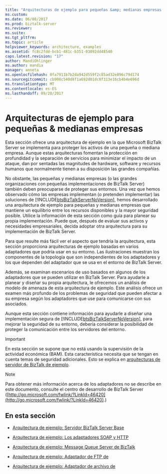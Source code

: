 ```yaml
---
title: "Arquitecturas de ejemplo para pequeñas &amp; medianas empresas | Documentos de Microsoft"
ms.custom: 
ms.date: 06/08/2017
ms.prod: biztalk-server
ms.reviewer: 
ms.suite: 
ms.tgt_pltfrm: 
ms.topic: article
helpviewer_keywords: architecture, examples
ms.assetid: fc8c2fdd-bcb1-481c-b351-03092dd48540
caps.latest.revision: "17"
author: MandiOhlinger
ms.author: mandia
manager: anneta
ms.openlocfilehash: 0fa7911b7b2da942d559f2c85ad32e896c79d174
ms.sourcegitcommit: cb908c540d8f1a692d01dc8f313e16cb4b4e696d
ms.translationtype: MT
ms.contentlocale: es-ES
ms.lasthandoff: 09/20/2017
---
```

# <a name="sample-architectures-for-small-amp-medium-sized-companies"></a>Arquitecturas de ejemplo para pequeñas &amp; medianas empresas
Esta sección ofrece una arquitectura de ejemplo en la que Microsoft BizTalk Server se implementa para proteger los activos de una pequeña o mediana empresa. Aunque estas arquitecturas fomentan la protección en profundidad y la separación de servicios para minimizar el impacto de un ataque, dan por sentadas las magnitudes de hardware, software y recursos humanos que normalmente tienen a su disposición las grandes compañías.  
  
 No obstante, las pequeñas y medianas empresas (o las grandes organizaciones con pequeñas implementaciones de BizTalk Server) también deben preocuparse de proteger sus entornos. Una vez que hemos observado cómo las empresas implementan (o pretenden implementar) las soluciones de [!INCLUDE[btsBizTalkServerNoVersion](../includes/btsbiztalkservernoversion-md.md)], hemos desarrollado una arquitectura de ejemplo para pequeñas y medianas empresas que mantiene un equilibrio entre los recursos disponibles y la mayor seguridad posible. Utilice la información de esta sección como guía para planear su propia implementación. Puede que, después de evaluar sus activos y necesidades empresariales, decida adoptar otra arquitectura para su implementación de BizTalk Server.  
  
 Para que resulte más fácil ver el aspecto que tendría la arquitectura, esta sección proporciona arquitecturas de ejemplo basadas en varios adaptadores que podría usar en su entorno. Las ilustraciones muestran los componentes de la topología que son independientes de los adaptadores y los que dependen del adaptador que se usa en el entorno de BizTalk Server.  
  
 Además, se examinan escenarios de uso basados en algunos de los adaptadores que se pueden utilizar en BizTalk Server. Para ayudarle a planear y diseñar su propia arquitectura, le ofrecemos un análisis de modelo de amenaza de esta arquitectura de ejemplo. Este análisis ofrece un examen más profundo de los problemas de seguridad que pueden afectar a su empresa según los adaptadores que use para comunicarse con sus asociados.  
  
 Aunque esta sección contiene información para ayudarle a diseñar una implementación segura de [!INCLUDE[btsBizTalkServerNoVersion](../includes/btsbiztalkservernoversion-md.md)], para mejorar la seguridad de su entorno, debería considerar la posibilidad de proteger la comunicación entre los servidores del entorno.  
  
> [!IMPORTANT]
>  En esta sección se supone que no está usando la supervisión de la actividad económica (BAM). Esta característica necesita que se tengan en cuenta temas de seguridad adicionales. Esto se explica en [arquitecturas de servidor de BizTalk de ejemplo](../core/sample-biztalk-server-architectures.md).  
  
> [!NOTE]
>  Para obtener más información acerca de los adaptadores no se describe en este documento, consulte el centro de desarrollo de BizTalk Server ([http://go.microsoft.com/fwlink/?LinkId=46420](http://go.microsoft.com/fwlink/?LinkId=46420).)  
  
## <a name="in-this-section"></a>En esta sección  
  
-   [Arquitectura de ejemplo: Servidor BizTalk Server Base](../core/sample-architecture-base-biztalk-server.md)  
  
-   [Arquitectura de ejemplo: Los adaptadores SOAP y HTTP](../core/sample-architecture-http-and-soap-adapters.md)  
  
-   [Arquitectura de ejemplo: Message Queue Server de BizTalk](../core/sample-architecture-biztalk-message-queuing.md)  
  
-   [Arquitectura de ejemplo: Adaptador de FTP de](../core/sample-architecture-ftp-adapter.md)  
  
-   [Arquitectura de ejemplo: Adaptador de archivo de](../core/sample-architecture-file-adapter.md)